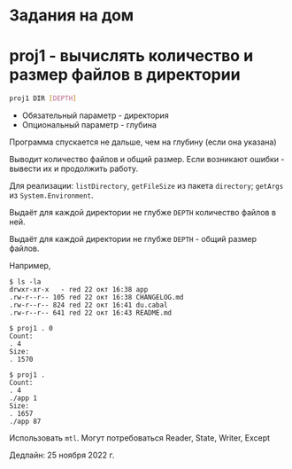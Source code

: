 # Задания на дом

# proj1 - вычислять количество и размер файлов в директории

``` sh
proj1 DIR [DEPTH]
```

- Обязательный параметр - директория
- Опциональный параметр - глубина

Программа спускается не дальше, чем на глубину (если она указана)

Выводит количество файлов и общий размер.
Если возникают ошибки - вывести их и продолжить работу.

Для реализации: `listDirectory`, `getFileSize` из пакета `directory`; `getArgs` из `System.Environment`.

Выдаёт для каждой директории не глубже `DEPTH` количество файлов в ней.

Выдаёт для каждой директории не глубже `DEPTH` - общий размер файлов.

Например,

```
$ ls -la
drwxr-xr-x   - red 22 окт 16:38 app
.rw-r--r-- 105 red 22 окт 16:38 CHANGELOG.md
.rw-r--r-- 824 red 22 окт 16:41 du.cabal
.rw-r--r-- 641 red 22 окт 16:43 README.md
```

```
$ proj1 . 0
Count:
. 4
Size:
. 1570
```

```
$ proj1 .
Count:
. 4
./app 1
Size:
. 1657
./app 87
```

Использовать `mtl`. Могут потребоваться Reader, State, Writer, Except

Дедлайн: 25 ноября 2022 г.
